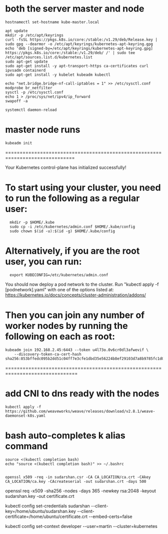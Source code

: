 # both the server master and node 
    hostnamectl set-hostname kube-master.local

    apt update
    mkdir -p /etc/apt/keyrings
    curl -fsSL https://pkgs.k8s.io/core:/stable:/v1.29/deb/Release.key | sudo gpg --dearmor -o /etc/apt/keyrings/kubernetes-apt-keyring.gpg
    echo 'deb [signed-by=/etc/apt/keyrings/kubernetes-apt-keyring.gpg] https://pkgs.k8s.io/core:/stable:/v1.29/deb/ /' | sudo tee /etc/apt/sources.list.d/kubernetes.list
    sudo apt-get update
    sudo apt-get install -y apt-transport-https ca-certificates curl ipvsadm containerd
    sudo apt-get install -y kubelet kubeadm kubectl
    
    echo "net.bridge.bridge-nf-call-iptables = 1" >> /etc/sysctl.conf
    modprobe br_netfilter
    sysctl -p /etc/sysctl.conf
    echo 1 > /proc/sys/net/ipv4/ip_forward
    swapoff -a

    systemctl daemon-reload

# master node runs 
    kubeadm init



==============================================================================



Your Kubernetes control-plane has initialized successfully!

# To start using your cluster, you need to run the following as a regular user:

      mkdir -p $HOME/.kube
      sudo cp -i /etc/kubernetes/admin.conf $HOME/.kube/config
      sudo chown $(id -u):$(id -g) $HOME/.kube/config

# Alternatively, if you are the root user, you can run:

      export KUBECONFIG=/etc/kubernetes/admin.conf

You should now deploy a pod network to the cluster.
Run "kubectl apply -f [podnetwork].yaml" with one of the options listed at:
  https://kubernetes.io/docs/concepts/cluster-administration/addons/

# Then you can join any number of worker nodes by running the following on each as root:

    kubeadm join 192.168.2.45:6443 --token u4l73o.0v6cr0dl3afwevif \
        --discovery-token-ca-cert-hash sha256:853bffedc095b2dd51c04ff7e3cfe1dbd35e56224b8ef29103d7a8b9785fc1d0

===============================================================================


# add CNI to dns ready with the nodes
    kubectl apply -f https://github.com/weaveworks/weave/releases/download/v2.8.1/weave-daemonset-k8s.yaml


# bash auto-completes k alias command

    source <(kubectl completion bash)
    echo "source <(kubectl completion bash)" >> ~/.bashrc


    openssl x509 -req -in sudarshan.csr -CA CA_LOCATION/ca.crt -CAkey CA_LOCATION/ca.key -CAcreateserial -out sudarshan.crt -days 500

openssl req -x509 -sha256 -nodes -days 365 -newkey rsa:2048 -keyout sudarshan.key -out certificate.crt


kubectl config set-credentials sudarshan --client-key=/home/ubuntu/sudarshan.key --client-certificate=/home/ubuntu/certificate.crt --embed-certs=false

kubectl config set-context developer --user=martin --cluster=kubernetes
